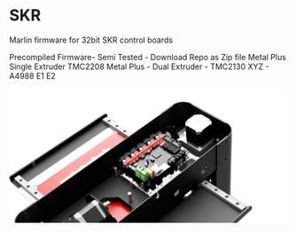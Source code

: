 # SKR
Marlin firmware for 32bit SKR control boards

Precompiled Firmware- Semi Tested - Download Repo as Zip file
Metal Plus Single Extruder TMC2208
Metal Plus - Dual Extruder - TMC2130 XYZ - A4988 E1 E2

![Metal Plus with SKR 1.3](/images/metal_plus_SKR13.png)



